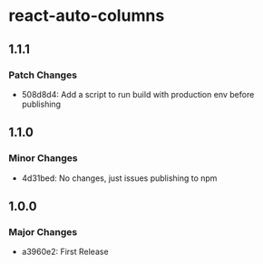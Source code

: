 # react-auto-columns

## 1.1.1

### Patch Changes

- 508d8d4: Add a script to run build with production env before publishing

## 1.1.0

### Minor Changes

- 4d31bed: No changes, just issues publishing to npm

## 1.0.0

### Major Changes

- a3960e2: First Release
